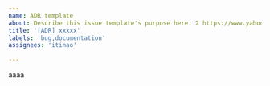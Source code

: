 ```yaml
---
name: ADR template
about: Describe this issue template's purpose here. 2 https://www.yahoo.co.jp/
title: '[ADR] xxxxx'
labels: 'bug,documentation'
assignees: 'itinao'

---
```



aaaa
